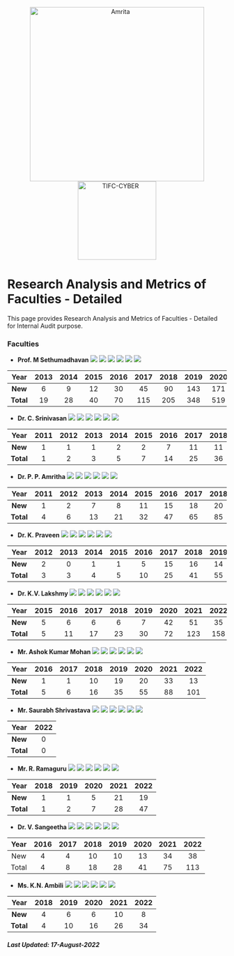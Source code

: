 <p align="center">
    <img src="https://amrita-tifac-cyber-blockchain.github.io/Amrita-TIFAC-Cyber-Blockchain/AVV_PNG.png" alt ="Amrita" width="400" />
    <img src="https://amrita.edu/wp-content/uploads/2021/09/1597668744269.jpg" alt ="TIFC-CYBER" width="180" />
</p>

# Research Analysis and Metrics of Faculties - Detailed

This page provides Research Analysis and Metrics of Faculties - Detailed for Internal Audit purpose.

### Faculties

- **Prof. M Sethumadhavan**
![](https://img.shields.io/badge/Cites/year-56.56-blue)
![](https://img.shields.io/badge/Cites/paper-11.37-blue)
![](https://img.shields.io/badge/Authors/paper-2.96-blue)
![](https://img.shields.io/badge/g_index-29-green)
![](https://img.shields.io/badge/hA_index-5-green)
![](https://img.shields.io/badge/hI,_annual_index-0.38-purple)

| Year | 2013	| 2014 | 2015	| 2016 | 2017	| 2018 | 2019 | 2020 | 2021 | 2022 |
|:----:|:----:|:----:|:----:|:----:|:----:|:----:|:----:|:----:|:----:|:----:|
| **New**	 | 6  | 9  | 12 | 30 | 45  | 90  | 143 | 171 | 265 | 137  |
| **Total**  | 19 | 28 | 40 | 70 | 115 | 205 | 348 | 519 | 784 | 921 |

- **Dr. C. Srinivasan**
![](https://img.shields.io/badge/Cites/year-7.14-blue)
![](https://img.shields.io/badge/Cites/paper-4.76-blue)
![](https://img.shields.io/badge/Authors/paper-3.10-blue)
![](https://img.shields.io/badge/g_index-9-green)
![](https://img.shields.io/badge/hA_index-2-green)
![](https://img.shields.io/badge/hI,_annual_index-0.21-purple)

| Year | 2011 | 2012 | 2013	| 2014 | 2015	| 2016 | 2017	| 2018 | 2019 | 2020 | 2021 | 2022 |
|:----:|:----:|:----:|:----:|:----:|:----:|:----:|:----:|:----:|:----:|:----:|:----:|:----:|
| **New**	 | 1 | 1 | 1 | 2 | 2 | 7 | 11 |	11 | 10	| 17 | 15 | 22 | 
| **Total** | 1	| 2 | 3 | 5 | 7	| 14 | 25 | 36 | 46	| 63 | 78 | 100 |

- **Dr. P. P. Amritha**
![](https://img.shields.io/badge/Cites/year-17.77-blue)
![](https://img.shields.io/badge/Cites/paper-5.25-blue)
![](https://img.shields.io/badge/Authors/paper-2.93-blue)
![](https://img.shields.io/badge/g_index-13-green)
![](https://img.shields.io/badge/hA_index-3-green)
![](https://img.shields.io/badge/hI,_annual_index-0.31-purple)

| Year | 2011 | 2012 | 2013	| 2014 | 2015	| 2016 | 2017	| 2018 | 2019 | 2020 | 2021 | 2022 |
|:----:|:----:|:----:|:----:|:----:|:----:|:----:|:----:|:----:|:----:|:----:|:----:|:----:|
| **New** | 1 |	2 |	7 |	8 |	11 | 15 | 18 | 20 | 21 | 34 | 53 | 38 | 
| **Total** | 4	| 6 | 13 | 21 |	32 | 47 | 65 | 85 | 106 | 140 | 193 | 231 |

- **Dr. K. Praveen**
![](https://img.shields.io/badge/Cites/year-9.67-blue)
![](https://img.shields.io/badge/Cites/paper-2.97-blue)
![](https://img.shields.io/badge/Authors/paper-2.67-blue)
![](https://img.shields.io/badge/g_index-8-green)
![](https://img.shields.io/badge/hA_index-2-green)
![](https://img.shields.io/badge/hI,_annual_index-0.25-purple)

| Year | 2012 | 2013	| 2014 | 2015	| 2016 | 2017	| 2018 | 2019 | 2020 | 2021 | 2022 |
|:----:|:----:|:----:|:----:|:----:|:----:|:----:|:----:|:----:|:----:|:----:|:----:|
| **New** |	2 |	0 |	1 |	1 |	5 | 15 | 16 | 14 | 14 | 30 | 17 | 
| **Total** | 3	| 3	| 4 | 5 | 10 | 25 |	41 | 55 | 69 | 99 | 116 |

- **Dr. K.V. Lakshmy**
![](https://img.shields.io/badge/Cites/year-14.36-blue)
![](https://img.shields.io/badge/Cites/paper-7.18-blue)
![](https://img.shields.io/badge/Authors/paper-2.91-blue)
![](https://img.shields.io/badge/g_index-12-green)
![](https://img.shields.io/badge/hA_index-4-green)
![](https://img.shields.io/badge/hI,_annual_index-0.36-purple)

| Year | 2015	| 2016 | 2017	| 2018 | 2019 | 2020 | 2021 | 2022 |
|:----:|:----:|:----:|:----:|:----:|:----:|:----:|:----:|:----:|
| **New** | 5 |	6 |	6 |	6 |	7 | 42 | 51 | 35 |
| **Total** | 5 | 11 | 17 | 23 | 30 | 72 | 123 | 158 |

- **Mr. Ashok Kumar Mohan**
![](https://img.shields.io/badge/Cites/year-3.61-blue)
![](https://img.shields.io/badge/Cites/paper-3.88-blue)
![](https://img.shields.io/badge/Authors/paper-3.12-blue)
![](https://img.shields.io/badge/g_index-9-green)
![](https://img.shields.io/badge/hA_index-3-green)
![](https://img.shields.io/badge/hI,_annual_index-0.11-purple)

| Year | 2016 | 2017 | 2018 | 2019 | 2020 | 2021 | 2022 |
|:----:|:----:|:----:|:----:|:----:|:----:|:----:|:----:|
| **New** |	1 |	1 |	10 | 19 | 20 | 33 |	13 |
| **Total** | 5 | 6	| 16 | 35 |	55 | 88 | 101 |

- **Mr. Saurabh Shrivastava**
![](https://img.shields.io/badge/Cites/year-2.00-blue)
![](https://img.shields.io/badge/Cites/paper-2.00-blue) 
![](https://img.shields.io/badge/Authors/paper-2.00-blue)
![](https://img.shields.io/badge/g_index-1-green)
![](https://img.shields.io/badge/hA_index-1-green)
![](https://img.shields.io/badge/hI,_annual_index-1.00-purple)

| Year | 2022 |
|:----:|:----:|
| **New** | 0 |
| **Total** | 0 |

- **Mr. R. Ramaguru**
![](https://img.shields.io/badge/Cites/year-4.27-blue)
![](https://img.shields.io/badge/Cites/paper-3.92-blue)
![](https://img.shields.io/badge/Authors/paper-2.58-blue)
![](https://img.shields.io/badge/g_index-6-green)
![](https://img.shields.io/badge/hA_index-3-green)
![](https://img.shields.io/badge/hI,_annual_index-0.18-purple)

| Year | 2018 | 2019 | 2020 | 2021 | 2022 |
|:----:|:----:|:----:|:----:|:----:|:----:|
| **New** | 1 | 1 | 5 | 21 | 19 |
| **Total** | 1 | 2	| 7 | 28 | 47 |

- **Dr. V. Sangeetha**
![](https://img.shields.io/badge/Cites/year-14.13-blue)
![](https://img.shields.io/badge/Cites/paper-5.38-blue)
![](https://img.shields.io/badge/Authors/paper-4.76-blue)
![](https://img.shields.io/badge/g_index-10-green)
![](https://img.shields.io/badge/hA_index-4-green)
![](https://img.shields.io/badge/hI,_annual_index-0.38-purple)

| Year | 2016 | 2017 | 2018 | 2019 | 2020 | 2021 | 2022 |
|:----:|:----:|:----:|:----:|:----:|:----:|:----:|:----:|
| New	| 4	| 4 | 10 | 10 | 13 | 34 | 38 |
| Total	| 4	| 8 | 18 | 28 | 41 | 75 | 113 |

- **Ms. K.N. Ambili**
![](https://img.shields.io/badge/Cites/year-6.80-blue)
![](https://img.shields.io/badge/Cites/paper-3.40-blue)
![](https://img.shields.io/badge/Authors/paper-2.70-blue)
![](https://img.shields.io/badge/g_index-5-green)
![](https://img.shields.io/badge/hA_index-2-green)
![](https://img.shields.io/badge/hI,_annual_index-0.40-purple)

| Year | 2018 | 2019 | 2020 | 2021 | 2022 |
|:----:|:----:|:----:|:----:|:----:|:----:|
| **New** | 4 | 6 | 6 | 10 | 8 |
| **Total**	| 4	| 10 | 16 | 26 | 34 |

##### Last Updated: 17-August-2022
